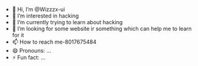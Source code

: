 - 👋 Hi, I’m @Wizzzx-ui
- 👀 I’m interested in hacking 
- 🌱 I’m currently trying to learn about hacking 
- 💞️ I’m looking for some website ir something which can help me to learn for it
- 📫 How to reach me-8017675484
- 😄 Pronouns: ...
- ⚡ Fun fact: ...

<!---
Wizzzx-ui/Wizzzx-ui is a ✨ special ✨ repository because its `README.md` (this file) appears on your GitHub profile.
You can click the Preview link to take a look at your changes.
--->
